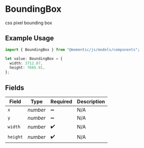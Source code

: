 # BoundingBox

css pixel bounding box

## Example Usage

```typescript
import { BoundingBox } from "@momentic/js/models/components";

let value: BoundingBox = {
  width: 3712.87,
  height: 7665.91,
};
```

## Fields

| Field              | Type               | Required           | Description        |
| ------------------ | ------------------ | ------------------ | ------------------ |
| `x`                | *number*           | :heavy_minus_sign: | N/A                |
| `y`                | *number*           | :heavy_minus_sign: | N/A                |
| `width`            | *number*           | :heavy_check_mark: | N/A                |
| `height`           | *number*           | :heavy_check_mark: | N/A                |